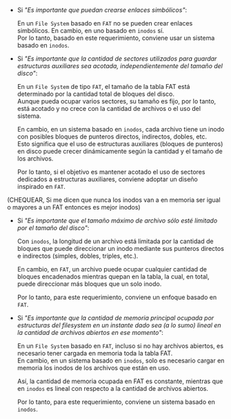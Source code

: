 - Si _"Es importante que puedan crearse enlaces simbólicos"_:

  En un `File System` basado en `FAT` no se pueden crear enlaces simbólicos. En cambio, en uno basado en `inodos` sí.  
  Por lo tanto, basado en este requerimiento, conviene usar un sistema basado en `inodos`.

- Si _"Es importante que la cantidad de sectores utilizados para guardar estructuras auxiliares sea acotada, independientemente del tamaño del disco"_:

  En un `File System` de tipo `FAT`, el tamaño de la tabla FAT está determinado por la cantidad total de bloques del disco.  
  Aunque pueda ocupar varios sectores, su tamaño es fijo, por lo tanto, está acotado y no crece con la cantidad de archivos o el uso del sistema.

  En cambio, en un sistema basado en `inodos`, cada archivo tiene un inodo con posibles bloques de punteros directos, indirectos, dobles, etc.  
  Esto significa que el uso de estructuras auxiliares (bloques de punteros) en disco puede crecer dinámicamente según la cantidad y el tamaño de los archivos.

  Por lo tanto, si el objetivo es mantener acotado el uso de sectores dedicados a estructuras auxiliares, conviene adoptar un diseño inspirado en `FAT`.

(CHEQUEAR, Si me dicen que nunca los inodos van a en memoria ser igual o mayores a un FAT entonces es mejor inodos)

- Si _"Es importante que el tamaño máximo de archivo sólo esté limitado por el tamaño del disco"_:

  Con `inodos`, la longitud de un archivo está limitada por la cantidad de bloques que puede direccionar un inodo mediante sus punteros directos e indirectos (simples, dobles, triples, etc.).

  En cambio, en `FAT`, un archivo puede ocupar cualquier cantidad de bloques encadenados mientras quepan en la tabla, la cual, en total, puede direccionar más bloques que un solo inodo.

  Por lo tanto, para este requerimiento, conviene un enfoque basado en `FAT`.

- Si _"Es importante que la cantidad de memoria principal ocupada por estructuras del filesystem en un instante dado sea (a lo sumo) lineal en la cantidad de archivos abiertos en ese momento"_:

  En un `File System` basado en `FAT`, incluso si no hay archivos abiertos, es necesario tener cargada en memoria toda la tabla FAT.  
  En cambio, en un sistema basado en `inodos`, solo es necesario cargar en memoria los inodos de los archivos que están en uso.

  Así, la cantidad de memoria ocupada en FAT es constante, mientras que en `inodos` es lineal con respecto a la cantidad de archivos abiertos.

  Por lo tanto, para este requerimiento, conviene un sistema basado en `inodos`.
